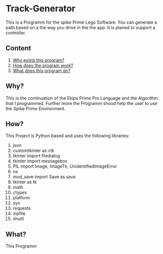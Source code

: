 # Track-Generator

This is a Programm for the spike Prime Lego Software.
You can generate a path based on a the way you drive in the the app.
It is planed to support a controller.

## Content

1. [Why exists this program?](Why?)
2. [How does the program work?](How?)
3. [What does this program do?](What?)

## Why?

This is the continuation of the Ekips Prime Pro Language and the Algorithm that 
I programmed. Further more the Programm shoud help the user to use the Spike Prime 
Environment.

## How?

This Project is Python based and uses the following libraries:

1. json
2. customtkinter as ctk
3. tkinter import filedialog
4. tkinter import messagebox
5. PIL import Image, ImageTk, UnidentifiedImageError
6. os
7. mod_save import Save as save
8. tkinter as tk
9. math
10. ctypes
11. platform
12. sys
13. requests
14. zipfile
15. shutil

## What?

This Programm 
